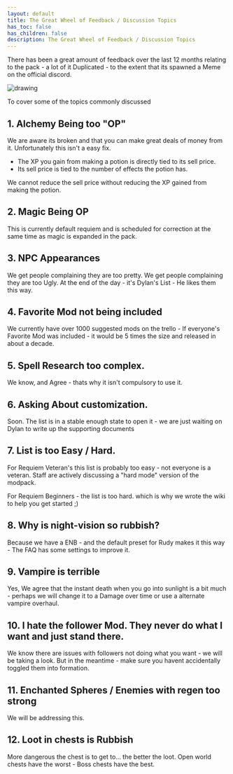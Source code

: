 ```yaml
---
layout: default
title: The Great Wheel of Feedback / Discussion Topics
has_toc: false
has_children: false
description: The Great Wheel of Feedback / Discussion Topics
---
```



There has been a great amount of feedback over the last 12 months relating to the pack - a lot of it Duplicated - to the extent that its spawned a Meme on the official discord.

<img src="https://cdn.discordapp.com/attachments/348579473727160321/1050012125885636628/wheel.jpg" alt="drawing" />

To cover some of the topics commonly discussed

##  1. Alchemy Being too "OP"

We are aware its broken and that you can make great deals of money from it. Unfortunately this isn't a easy fix. 

- The XP you gain from making a potion is directly tied to its sell price.
- Its sell price is tied to the number of effects the potion has.

We cannot reduce the sell price without reducing the XP gained from making the potion.  

## 2. Magic Being OP

This is currently default requiem and is scheduled for correction at the same time as magic is expanded in the pack.

## 3. NPC Appearances

We get people complaining they are too pretty. We get people complaining they are too Ugly. At the end of the day - it's Dylan's List - He likes them this way. 

## 4. Favorite Mod not being included

We currently have over 1000 suggested mods on the trello - If everyone's Favorite Mod was included - it would be 5 times the size and released in about a decade.

## 5. Spell Research too complex.

We know, and Agree - thats why it isn't compulsory to use it.

## 6. Asking About customization.

Soon. The list is in a stable enough state to open it - we are just waiting on Dylan to write up the supporting documents

## 7. List is too Easy / Hard.

For Requiem Veteran's this list is probably too easy - not everyone is a veteran. Staff are actively discussing a "hard mode" version of the modpack.

For Requiem Beginners - the list is too hard. which is why we wrote the wiki to help you get started ;)

## 8. Why is night-vision so rubbish?

Because we have a ENB - and the default preset for Rudy makes it this way - The FAQ has some settings to improve it.

## 9. Vampire is terrible

Yes, We agree that the instant death when you go into sunlight is a bit much - perhaps we will change it to a Damage over time or use a alternate vampire overhaul.

## 10. I hate the follower Mod. They never do what I want and just stand there.

We know there are issues with followers not doing what you want - we will be taking a look. But in the meantime - make sure you havent accidentally toggled them into formation.

## 11. Enchanted Spheres / Enemies with regen too strong

We will be addressing this.

## 12. Loot in chests is Rubbish

More dangerous the chest is to get to... the better the loot. Open world chests have the worst - Boss chests have the best. 
